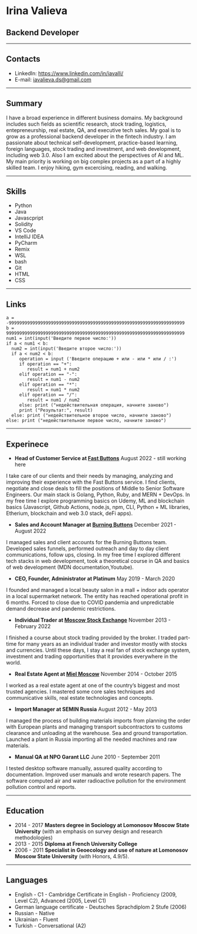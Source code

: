 # **Irina Valieva**

## **Backend Developer**

----------
## **Contacts**
* LinkedIn: https://www.linkedin.com/in/iavalli/
* E-mail: iavalieva.ds@gmail.com

----------
## **Summary**
I have a broad experience in different business domains. My background includes such fields as scientific research, stock trading, logistics, entepreneurship, real estate, QA, and executive tech sales.
My goal is to grow as a professional backend developer in the fintech industry. I am passionate about technical self-development, practice-based learning,
foreign languages, stock trading and investment, and web development, including web 3.0. Also I am excited about the perspectives of AI and ML. My main priority is working on big complex projects as a part of a highly skilled team. I enjoy hiking, gym excercising, reading, and walking.

----------
## **Skills**
* Python
* Java
* Javascpript
* Solidity
* VS Code
* IntelliJ IDEA
* PyCharm
* Remix
* WSL
* bash
* Git
* HTML
* CSS

----------
## **Links**
```
a = -9999999999999999999999999999999999999999999999999999999999999999999
b = 99999999999999999999999999999999999999999999999999999999999999999999
num1 = int(input('Введите первое число:'))
if a < num1 < b:
  num2 = int(input('Введите второе число:'))
  if a < num2 < b:
     operation = input ('Введите операцию + или - или * или / :')
     if operation == "+":
        result = num1 + num2
     elif operation == "-":
        result = num1 - num2
     elif operation == "*":
        result = num1 * num2
     elif operation == "/":
        result = num1 / num2
     else: print ("недействительная операция, начните заново")
     print ("Результат:", result)
  else: print ("недействительное второе число, начните заново")
else: print ("недействительное первое число, начните заново")
```
----------
## **Experinece**

* **Head of Customer Service at [Fast Buttons](https://www.linkedin.com/company/fast-buttons/)**
August 2022 - still working here

I take care of our clients and their needs by managing, analyzing and improving their experience with the Fast Buttons service. I find clients, negotiate and close deals to fill the positions of Middle to Senior Software Engineers. Our main stack is Golang, Python, Ruby, and MERN + DevOps. In my free time I explore programming basics on Udemy, ML and blockchain basics (Javascript, Github Actions, node.js, npm, CLI, Python + ML libraries, Etherium, blockchain and web 3.0 stack, deFi apps).

* **Sales and Account Manager at [Burning Buttons](https://burningbuttons.com/)**
December 2021 - August 2022

I managed sales and client accounts for the Burning Buttons team. Developed sales funnels, performed outreach and day to day client communications, follow ups, closing. In my free time I explored different tech stacks in web development, took a theoretical course in QA and basics of web development (MDN documentation,Youtube).

* **CEO, Founder, Administrator at Platinum**
  May 2019 - March 2020

I founded and managed a local beauty salon in a mall + indoor ads operator in a local supermarket network. The entity has reached operational profit in 6 months. Forced to close due to COVID pandemia and unpredictable demand decrease and pandemic restrictions.

* **Individual Trader at [Moscow Stock Exchange](https://www.moex.com/)**
  November 2013 - February 2022

I finished a course about stock trading provided by the broker. I traded part-time for many years as an individual trader and investor mostly with stocks and currencies. Until these days, I stay a real fan of stock exchange system, investment and trading opportunities that it provides everywhere in the world.
   
* **Real Estate Agent at [Miel Moscow](https://miel.ru/)**
  November 2014 - October 2015

I worked as a real estate agent at one of the country’s biggest and most trusted agencies. I mastered some core sales techniques and communicative skills, real estate technologies and concepts.

* **Import Manager at SEMIN Russia**
  August 2012 - May 2013

I managed the process of building materials imports from planning the order with European plants and managing transport subcontractors to customs clearance and unloading at the warehouse. Sea and ground transportation. Launched a plant in Russia importing all the needed machines and raw materials.

* **Manual QA at NPO Garant LLC**
  June 2010 - September 2011

I tested desktop software manually, assured quality according to documentation. Improved user manuals and wrote research papers. The software computed air and water radioactive pollution for the environment pollution control and reports.

----------
## **Education**
* 2014 - 2017 **Masters degree in Sociology at Lomonosov Moscow State University** (with an emphasis on survey design and research methodologies)
* 2013 - 2015 **Diploma at French University College**
* 2006 - 2011 **Specialist in Geoecology and use of nature at Lomonosov Moscow State University** (with Honors, 4.9/5).

----------
## **Languages**
* English - C1 - Cambridge Certificate in English - Proficiency (2009, Level C2), Advanced (2005, Level C1)
* German language certificate - Deutsches Sprachdiplom 2 Stufe (2006)
* Russian - Native
* Ukrainian - Fluent
* Turkish - Conversational (A2)
